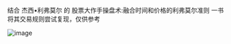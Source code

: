 结合 杰西•利弗莫尔 的 股票大作手操盘术:融合时间和价格的利弗莫尔准则 一书
将其交易规则尝试复现，仅供参考

![image](https://github.com/user-attachments/assets/500034a1-89c4-4810-90fd-aa702e5507d5)
